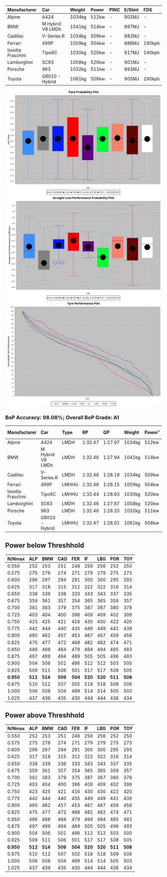 |Manufacturer|Car|Weight|Power|PINC|E/Stint|FDS|
|:-|:-|:-|:-|:-|:-|:-|
|Alpine|A424|1034kg|512kw|-|902MJ|-|
|BMW|M Hybrid V8 LMDh|1041kg|514kw|-|897MJ|-|
|Cadillac|V-Series.R|1034kg|509kw|-|882MJ|-|
|Ferrari|499P|1059kg|504kw|-|886MJ|190kph|
|Issotta Fraschini|Tipo6C|1030kg|520kw|-|917MJ|140kph|
|Lamborghini|SC63|1058kg|520kw|-|901MJ|-|
|Porsche|963|1032kg|511kw|-|893MJ|-|
|Toyota|GR010 - Hybrid|1061kg|508kw|-|900MJ|190kph|

![PACECHART](./IMG/AUTO.png)
![STRAIGHTLINEPERFORMANCECHART](./IMG/AUTO_sp.png)
![TYREPERFORMANCECHART](./IMG/AUTO_tw.png)

### BoP Accuracy: 98.08%; Overall BoP Grade: A1
|Manufacturer|Car|Type|RP|QP|Weight|Power¹|Threshhold|PINC|Power²|E/Stint|AVG Vmax|FDS|RDLC|L/Stint|BOP-Grade|ModelAccuracy|ModelPoints|Match%|
|:-|:-|:-|:-|:-|:-|:-|:-|:-|:-|:-|:-|:-|:-|:-|:-|:-|:-|:-|
|Alpine|A424|LMDH|1:32.47|1:27.97|1034kg|512kw|210.0kph|-|512kw|902MJ|328.15kph|-|1.03|40|~A1|81.46%|523|100.00%|
|BMW|M Hybrid V8 LMDh|LMDH|1:32.46|1:27.94|1041kg|514kw|210.0kph|-|514kw|897MJ|323.16kph|-|1.03|40|~A1|98.60%|1690|100.00%|
|Cadillac|V-Series.R|LMDH|1:32.46|1:28.18|1034kg|509kw|210.0kph|-|509kw|882MJ|327.50kph|-|1.03|41|~A1|98.38%|1765|96.96%|
|Ferrari|499P|LMHHU|1:32.46|1:28.15|1059kg|504kw|210.0kph|-|504kw|886MJ|328.25kph|190kph|1.03|41|~A1|92.24%|2247|100.00%|
|Issotta Fraschini|Tipo6C|LMHHU|1:32.44|1:28.63|1030kg|520kw|210.0kph|-|520kw|917MJ|328.88kph|140kph|1.08|40|+A2|66.67%|96|92.40%|
|Lamborghini|SC63|LMDH|1:32.46|1:27.87|1058kg|520kw|210.0kph|-|520kw|901MJ|324.71kph|-|1.03|40|~A1|96.77%|419|95.30%|
|Porsche|963|LMDH|1:32.46|1:28.20|1032kg|511kw|210.0kph|-|511kw|893MJ|328.28kph|-|1.03|41|~A1|96.81%|5438|100.00%|
|Toyota|GR010 - Hybrid|LMHHU|1:32.47|1:28.01|1061kg|508kw|210.0kph|-|508kw|900MJ|326.22kph|190kph|1.03|41|~A1|86.04%|1751|100.00%|

## Power below Threshhold
|N/Nmax|ALP|BMW|CAD|FER|IF|LBG|POR|TOY|
|:-|:-|:-|:-|:-|:-|:-|:-|:-|
|0.550|252|253|251|248|256|256|252|250|
|0.575|275|276|274|271|279|279|275|273|
|0.600|296|297|294|291|300|300|295|293|
|0.625|317|318|315|312|322|322|316|314|
|0.650|338|339|336|333|343|343|337|335|
|0.675|359|361|357|354|365|365|359|357|
|0.700|381|383|379|375|387|387|380|378|
|0.725|403|404|400|396|409|409|402|399|
|0.750|423|425|421|416|430|430|422|420|
|0.775|442|444|440|435|449|449|441|439|
|0.800|460|462|457|453|467|467|459|456|
|0.825|475|477|472|468|482|482|474|471|
|0.850|486|488|484|479|494|494|485|483|
|0.875|497|499|494|489|505|505|496|493|
|0.900|504|506|501|496|512|512|503|500|
|0.925|509|511|506|501|517|517|508|505|
|**0.950**|**512**|**514**|**509**|**504**|**520**|**520**|**511**|**508**|
|0.975|510|512|507|502|518|518|509|506|
|1.000|506|508|504|499|514|514|505|503|
|1.025|437|439|435|430|444|444|436|434|

## Power above Threshhold
|N/Nmax|ALP|BMW|CAD|FER|IF|LBG|POR|TOY|
|:-|:-|:-|:-|:-|:-|:-|:-|:-|
|0.550|252|253|251|248|256|256|252|250|
|0.575|275|276|274|271|279|279|275|273|
|0.600|296|297|294|291|300|300|295|293|
|0.625|317|318|315|312|322|322|316|314|
|0.650|338|339|336|333|343|343|337|335|
|0.675|359|361|357|354|365|365|359|357|
|0.700|381|383|379|375|387|387|380|378|
|0.725|403|404|400|396|409|409|402|399|
|0.750|423|425|421|416|430|430|422|420|
|0.775|442|444|440|435|449|449|441|439|
|0.800|460|462|457|453|467|467|459|456|
|0.825|475|477|472|468|482|482|474|471|
|0.850|486|488|484|479|494|494|485|483|
|0.875|497|499|494|489|505|505|496|493|
|0.900|504|506|501|496|512|512|503|500|
|0.925|509|511|506|501|517|517|508|505|
|**0.950**|**512**|**514**|**509**|**504**|**520**|**520**|**511**|**508**|
|0.975|510|512|507|502|518|518|509|506|
|1.000|506|508|504|499|514|514|505|503|
|1.025|437|439|435|430|444|444|436|434|
